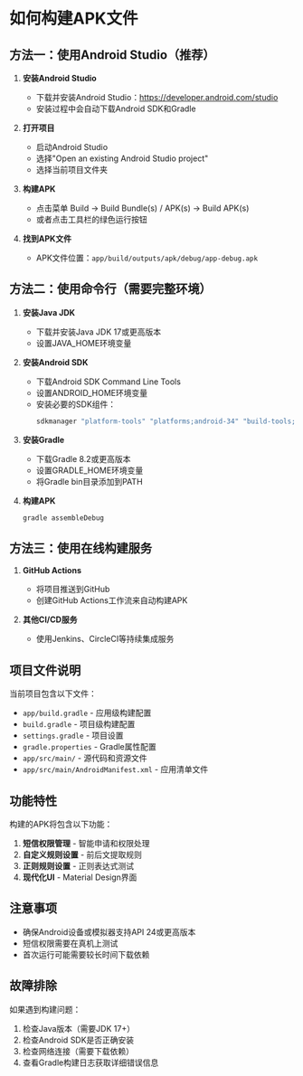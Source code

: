 # 如何构建APK文件

## 方法一：使用Android Studio（推荐）

1. **安装Android Studio**
   - 下载并安装Android Studio：https://developer.android.com/studio
   - 安装过程中会自动下载Android SDK和Gradle

2. **打开项目**
   - 启动Android Studio
   - 选择"Open an existing Android Studio project"
   - 选择当前项目文件夹

3. **构建APK**
   - 点击菜单 Build → Build Bundle(s) / APK(s) → Build APK(s)
   - 或者点击工具栏的绿色运行按钮

4. **找到APK文件**
   - APK文件位置：`app/build/outputs/apk/debug/app-debug.apk`

## 方法二：使用命令行（需要完整环境）

1. **安装Java JDK**
   - 下载并安装Java JDK 17或更高版本
   - 设置JAVA_HOME环境变量

2. **安装Android SDK**
   - 下载Android SDK Command Line Tools
   - 设置ANDROID_HOME环境变量
   - 安装必要的SDK组件：
     ```bash
     sdkmanager "platform-tools" "platforms;android-34" "build-tools;34.0.0"
     ```

3. **安装Gradle**
   - 下载Gradle 8.2或更高版本
   - 设置GRADLE_HOME环境变量
   - 将Gradle bin目录添加到PATH

4. **构建APK**
   ```bash
   gradle assembleDebug
   ```

## 方法三：使用在线构建服务

1. **GitHub Actions**
   - 将项目推送到GitHub
   - 创建GitHub Actions工作流来自动构建APK

2. **其他CI/CD服务**
   - 使用Jenkins、CircleCI等持续集成服务

## 项目文件说明

当前项目包含以下文件：
- `app/build.gradle` - 应用级构建配置
- `build.gradle` - 项目级构建配置
- `settings.gradle` - 项目设置
- `gradle.properties` - Gradle属性配置
- `app/src/main/` - 源代码和资源文件
- `app/src/main/AndroidManifest.xml` - 应用清单文件

## 功能特性

构建的APK将包含以下功能：
1. **短信权限管理** - 智能申请和权限处理
2. **自定义规则设置** - 前后文提取规则
3. **正则规则设置** - 正则表达式测试
4. **现代化UI** - Material Design界面

## 注意事项

- 确保Android设备或模拟器支持API 24或更高版本
- 短信权限需要在真机上测试
- 首次运行可能需要较长时间下载依赖

## 故障排除

如果遇到构建问题：
1. 检查Java版本（需要JDK 17+）
2. 检查Android SDK是否正确安装
3. 检查网络连接（需要下载依赖）
4. 查看Gradle构建日志获取详细错误信息 